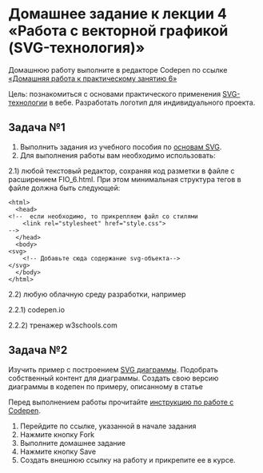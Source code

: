 # Домашнее задание к лекции 4 «Работа с векторной графикой (SVG-технология)»
Домашнюю работу выполните в редакторе Codepen по ссылке [«Домашняя работа к практическому занятию 6»](https://github.com/Irina-64/web-programming-homeworks/tree/main/svg)

Цель: познакомиться с основами практического применения [SVG-технологии](https://svgontheweb.com/ru/) в вебе. Разработать логотип для индивидуального проекта.

## Задача №1
1. Выполнить задания из учебного пособия по [основам SVG](https://github.com/Irina-64/web-programming-homeworks/blob/main/svg/3.1.SVG.docx). 
2. Для выполнения работы вам необходимо использовать:
 
  2.1)	любой текстовый редактор, сохраняя код разметки в файле с расширением FIO_6.html. При этом минимальная структура тегов в файле должна быть следующей:
```
<html>
  <head>
<!--  если необходимо, то прикрепляем файл со стилями
    <link rel="stylesheet" href="style.css">  
-->
  </head>
  <body>
<svg>
    <!-- Добавьте сюда содержание svg-объекта-->
</svg>
  </body>
</html>
```
  
  2.2)	любую облачную среду разработки, например
   
   2.2.1) codepen.io
   
   2.2.2) тренажер w3schools.com

## Задача №2
Изучить пример с построением [SVG диаграммы](https://htmlacademy.ru/blog/html/svg-chart). Подобрать собственный контент для диаграммы. Создать свою версию диаграммы в кодепен по примеру, описанному в статье


Перед выполнением работы прочитайте [инструкцию по работе с Codepen](https://github.com/netology-code/guides/blob/master/codepen/).
1. Перейдите по ссылке, указанной в начале задания
2. Нажмите кнопку Fork
3. Выполните домашнее задание
4. Нажмите кнопку Save
5. Создать внешнюю ссылку на работу и прикрепите ее в курсе.
